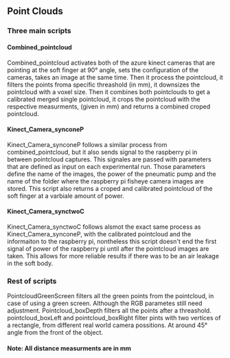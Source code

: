 ## Point Clouds 

### Three main scripts 

#### Combined_pointcloud 

Combined_pointcloud activates both of the azure kinect cameras that are pointing at the soft finger at 90° angle, sets the configuration of the cameras, takes an image at the same time. Then it process the pointcloud, it filters the points froma specific threashold (in mm), it downsizes the pointcloud with a voxel size. Then it combines both pointclouds to get a calibrated merged single pointcloud, it crops the pointcloud with the respective measurments, (given in mm) and returns a combined croped pointcloud. 

#### Kinect_Camera_synconeP

Kinect_Camera_synconeP follows a similar process from combined_pointcloud, but it also sends signal to the raspberry pi in between pointcloud captures. This signales are passed with parameters that are defined as input on each experimental run. Those parameters define the name of the images, the power of the pneumatic pump and the name of the folder where the raspberry pi fisheye camera images are stored. This script also returns a croped and calibrated pointcloud of the soft finger at a varbiale amount of power. 


#### Kinect_Camera_synctwoC

Kinect_Camera_synctwoC follows alsmot the exact same process as Kinect_Camera_synconeP, with the calibrated pointcloud and the informaiton to the raspberry pi, nontheless this script doesn't end the first signal of power of the raspberry pi until after the pointcloud images are taken. This allows for more reliable results if there was to be an air leakage in the soft body. 

### Rest of scripts 

PointcloudGreenScreen filters all the green points from the pointcloud, in case of using a green screen. Although the RGB parametes still need adjustment. 
Pointcloud_boxDepth filters all the points after a threashold. 
pointcloud_boxLeft and pointcloud_boxRight filter pints with two vertices of a rectangle, from different real world camera possitions. At around 45° angle from the front of the object. 


#### Note: All distance measurments are in mm 
